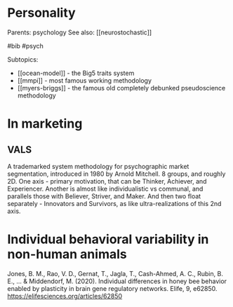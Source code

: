 # Personality

Parents: psychology
See also: [[neurostochastic]]

#bib #psych


Subtopics:
* [[ocean-model]] - the Big5 traits system
* [[mmpi]] - most famous working methodology
* [[myers-briggs]] - the famous old completely debunked pseudoscience methodology


# In marketing

## VALS
A trademarked system methodology for psychographic market segmentation, introduced in 1980 by Arnold Mitchell. 8 groups, and roughly 2D. One axis - primary motivation, that can be Thinker, Achiever, and Experiencer. Another is almost like individualistic vs communal, and parallels those with Believer, Striver, and Maker. And then two float separately - Innovators and Survivors, as like ultra-realizations of this 2nd axis.

# Individual behavioral variability in non-human animals

Jones, B. M., Rao, V. D., Gernat, T., Jagla, T., Cash-Ahmed, A. C., Rubin, B. E., ... & Middendorf, M. (2020). Individual differences in honey bee behavior enabled by plasticity in brain gene regulatory networks. Elife, 9, e62850. https://elifesciences.org/articles/62850